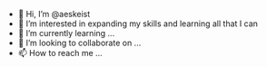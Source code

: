 - 👋 Hi, I’m @aeskeist
- 👀 I’m interested in expanding my skills and learning all that I can
- 🌱 I’m currently learning ...
- 💞️ I’m looking to collaborate on ...
- 📫 How to reach me ...

<!---
aeskeist/aeskeist is a ✨ special ✨ repository because its `README.md` (this file) appears on your GitHub profile.
You can click the Preview link to take a look at your changes.
--->
